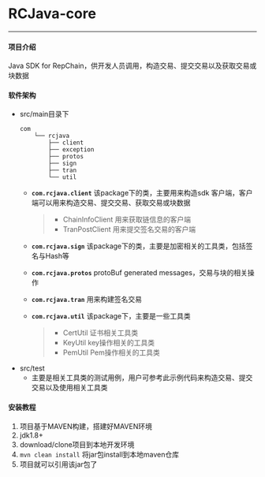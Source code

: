 # **RCJava-core**

*** 
#### 项目介绍
Java SDK for RepChain，供开发人员调用，构造交易、提交交易以及获取交易或块数据

#### 软件架构
- src/main目录下
    ```
    com
        └── rcjava
            ├── client
            ├── exception
            ├── protos
            ├── sign
            ├── tran
            └── util
    ```
    * **`com.rcjava.client`** 该package下的类，主要用来构造sdk 客户端，客户端可以用来构造交易、提交交易、获取交易或块数据<br>
   
        > - ChainInfoClient 用来获取链信息的客户端
        > - TranPostClient  用来提交签名交易的客户端
   
    * **`com.rcjava.sign`** 该package下的类，主要是加密相关的工具类，包括签名与Hash等
    * **`com.rcjava.protos`** protoBuf generated messages，交易与块的相关操作
    * **`com.rcjava.tran`** 用来构建签名交易
    * **`com.rcjava.util`** 该package下，主要是一些工具类<br>
    
        > - CertUtil 证书相关工具类
        > - KeyUtil  key操作相关的工具类
        > - PemUtil  Pem操作相关的工具类
- src/test
    * 主要是相关工具类的测试用例，用户可参考此示例代码来构造交易、提交交易以及使用相关工具类
    
#### 安装教程

1. 项目基于MAVEN构建，搭建好MAVEN环境
2. jdk1.8+
3. download/clone项目到本地开发环境
4. `mvn clean install` 将jar包install到本地maven仓库
5. 项目就可以引用该jar包了
